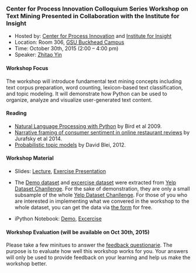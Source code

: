 
### Center for Process Innovation Colloquium Series Workshop on Text Mining Presented in Collaboration with the Institute for Insight


+ Hosted by: [Center for Process Innovation](http://ceprin.org/WP/) and [Institute for Insight](http://insight.gsu.edu/)
+ Location: Room 306, [GSU Buckhead Campus](http://robinson.gsu.edu/about/facilities/)
+ Time: October 30th, 2015 (2:00 – 4:00 pm)
+ Speaker: [Zhitao Yin](http://bit.do/zyincv)

#### Workshop Focus

The workshop will introduce fundamental text mining concepts including text corpus preparation, word counting, lexicon-based text classification, and topic modeling. It will demonstrate how Python can be used to organize, analyze and visualize user-generated text content.

#### Reading
+ [Natural Language Processing with Python](http://victoria.lviv.ua/html/fl5/NaturalLanguageProcessingWithPython.pdf) by Bird et al 2009.
+ [Narrative framing of consumer sentiment in online restaurant reviews](http://firstmonday.org/ojs/index.php/fm/article/view/4944/3863) by Jurafsky et al 2014.
+ [Probabilistic topic models](http://www.cs.princeton.edu/~blei/papers/Blei2012.pdf) by David Blei, 2012.

#### Workshop Material

+ Slides: [Lecture](), [Exercise Presentation](bit.do/projectslides)

+ The [Demo dataset]() and [excercise dataset]() were extracted from [Yelp Dataset Chanllenge](http://www.yelp.com/dataset_challenge). For the sake of demonstration, they are only a small subsample of the whole [Yelp Dataset Chanllenge](http://www.yelp.com/dataset_challenge). For those of you who are interested in implementing what we convered in the workshop to the whole dataset, you can get the data via [the form](https://www.yelp.com/dataset_challenge/dataset) for free.

+ iPython Notebook: [Demo](), [Excercise]()

#### Workshop Evaluation (will be available on Oct 30th, 2015)

Please take a few minitues to answer the [feedback questionarie](). The purpose is to evaluate how well this workshop works for you. Your answers will only be used to provide feedback on your learning and help us make the workshop better.




